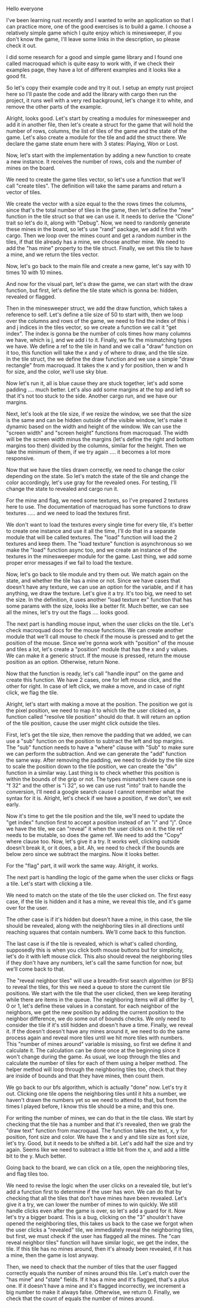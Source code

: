 Hello everyone

I've been learning rust recently and I wanted to write an application so that I can practice more, one of the good exercises is to build a game. I choose a relatively simple game which I quite enjoy which is minesweeper, if you don't know the game, I'll leave some links in the description, so please check it out.

I did some research for a good and simple game library and I found one called macroquad which is quite easy to work with, if we check their examples page, they have a lot of different examples and it looks like a good fit.

So let's copy their example code and try it out. I setup an empty rust project here so I'll paste the code and add the library with cargo then run the project, it runs well with a very red background, let's change it to white, and remove the other parts of the example.

Alright, looks good. Let's start by creating a modules for minesweeper and add it in another file, then let's create a struct for the game that will hold the number of rows, columns, the list of tiles of the game and the state of the game.
Let's also create a module for the tile and add the struct there. We declare the game state enum here with 3 states: Playing, Won or Lost.

Now, let's start with the implementation by adding a new function to create a new instance. It receives the number of rows, cols and the number of mines on the board.

We need to create the game tiles vector, so let's use a function that we'll call "create tiles". The definition will take the same params and return a vector of tiles.

We create the vector with a size equal to the the rows times the columns, since that's the total number of tiles in the game, then let's define the "new" function in the tile struct so that we can use it. It needs to derive the "Clone" trait so let's do it, along with "Debug".
Now, we need to randomly generate these mines in the board, so let's use "rand" package, we add it first with cargo. Then we loop over the mines count and get a random number in the tiles, if that tile already has a mine, we choose another mine. We need to add the "has mine" property to the tile struct. Finally, we set this tile to have a mine, and we return the tiles vector.

Now, let's go back to the main file and create a new game, let's say with 10 times 10 with 10 mines.

And now for the visual part, let's draw the game, we can start with the draw function, but first, let's define the tile state which is gonna be: hidden, revealed or flagged.

Then in the minesweeper struct, we add the draw function, which takes a reference to self. Let's define a tile size of 50 to start with, then we loop over the columns and rows of the game, we need to find the index of this i and j indices in the tiles vector, so we create a function we call it "get index". The index is gonna be the number of cols times how many columns we have, which is j, and we add i to it. Finally, we fix the mismatching types we have. We define a ref to the tile in hand and we call a "draw" function on it too, this function will take the x and y of where to draw, and the tile size. In the tile struct, the we define the draw function and we use a simple "draw rectangle" from macroquad. It takes the x and y for position, then w and h for size, and the color, we'll use sky blue.

Now let's run it, all is blue cause they are stuck together, let's add some padding .... much better. Let's also add some margins at the top and left so that it's not too stuck to the side. Another cargo run, and we have our margins.

Next, let's look at the tile size, if we resize the window, we see that the size is the same and can be hidden outside of the visible window, let's make it dynamic based on the width and height of the window. We can use the "screen width" and "screen height" functions from macroquad. The width will be the screen width minus the margins (let's define the right and bottom margins too then) divided by the columns, similar for the height. Then we take the minimum of them, if we try again .... it becomes a lot more responsive.

Now that we have the tiles drawn correctly, we need to change the color depending on the state. So let's match the state of the tile and change the color accordingly, let's use gray for the revealed ones. For testing, I'll change the state to revealed and cargo run it.

For the mine and flag, we need some textures, so I've prepared 2 textures here to use. The documentation of macroquad has some functions to draw textures ..... and we need to load the textures first.

We don't want to load the textures every single time for every tile, it's better to create one instance and use it all the time, I'll do that in a separate module that will be called textures. The "load" function will load the 2 textures and keep them. The "load texture" function is asynchronous so we make the "load" function async too, and we create an instance of the textures in the minesweeper module for the game. Last thing, we add some proper error messages if we fail to load the texture.

Now, let's go back to tile module and try them out. We match again on the state, and whether the tile has a mine or not. Since we have cases that doesn't have any texture, we can use an option for the variable, and if it has anything, we draw the texture. Let's give it a try. It's too big, we need to set the size. In the definition, it uses another "load texture ex" function that has some params with the size, looks like a better fit. Much better, we can see all the mines, let's try out the flags .... looks good.


The next part is handling mouse input, when the user clicks on the tile. Let's check macroquad docs for the mouse functions. We can create another module that we'll call mouse to check if the mouse is pressed and to get the position of the mouse. Since we're gonna work with "position" of the mouse and tiles a lot, let's create a "position" module that has the x and y values. We can make it a generic struct. If the mouse is pressed, return the mouse position as an option. Otherwise, return None.

Now that the function is ready, let's call "handle input" on the game and create this function. We have 2 cases, one for left mouse click, and the other for right. In case of left click, we make a move, and in case of right click, we flag the tile.

Alright, let's start with making a move at the position. The position we got is the pixel position, we need to map it to which tile the user clicked on, a function called "resolve tile position" should do that. It will return an option of the tile position, cause the user might click outside the tiles.

First, let's get the tile size, then remove the padding that we added, we can use a "sub" function on the position to subtract the left and top margins. The "sub" function needs to have a "where" clause with "Sub" to make sure we can perform the subtraction. And we can generate the "add" function the same way. After removing the padding, we need to divide by the tile size to scale the position down to the tile position, we can create the "div" function in a similar way. Last thing is to check whether this position is within the bounds of the grip or not. The types mismatch here cause one is "f 32" and the other is "i 32", so we can use rust "into" trait to handle the conversion, I'll need a google search cause I cannot remember what the syntax for it is. Alright, let's check if we have a position, if we don't, we exit early.

Now it's time to get the tile position and the tile, we'll need to update the "get index" function first to accept a position instead of an "i" and "j".
Once we have the tile, we can "reveal" it when the user clicks on it. the tile ref needs to be mutable, so does the game ref. We need to add the "Copy" where clause too. Now, let's give it a try. It works well, clicking outside doesn't break it, or it does, a bit. Ah, we need to check if the bounds are below zero since we subtract the margins. Now it looks better.

For the "flag" part, it will work the same way. Alright, it works.

The next part is handling the logic of the game when the user clicks or flags a tile. Let's start with clicking a tile.

We need to match on the state of the tile the user clicked on. The first easy case, if the tile is hidden and it has a mine, we reveal this tile, and it's game over for the user.

The other case is if it's hidden but doesn't have a mine, in this case, the tile should be revealed, along with the neighboring tiles in all directions until reaching squares that contain numbers. We'll come back to this function.

The last case is if the tile is revealed, which is what's called chording, supposedly this is when you click both mouse buttons but for simplicity, let's do it with left mouse click. This also should reveal the neighboring tiles if they don't have any numbers, let's call the same function for now, but we'll come back to that.

The "reveal neighbor tiles" will use a breadth-first search algorithm (or BFS) to reveal the tiles, for this we need a queue to store the current tile positions. We start with the tile that the user clicked, then we keep iterating while there are items in the queue. The neighboring items will all differ by -1, 0 or 1, let's define these values in a constant. for each neighbor of the neighbors, we get the new position by adding the current position to the neighbor difference, we do some out of bounds checks. We only need to consider the tile if it's still hidden and doesn't have a time. Finally, we reveal it. If the doesn't doesn't have any mines around it, we need to do the same process again and reveal more tiles until we hit more tiles with numbers. This "number of mines around" variable is missing, so first we define it and calculate it. The calculation can be done once at the beginning since it won't change during the game. As usual, we loop through the tiles and calculate the number of tiles for each of them using a helper method. The helper method will loop through the neighboring tiles too, check that they are inside of bounds and that they have mines, then count them.

We go back to our bfs algorithm, which is actually "done" now. Let's try it out. Clicking one tile opens the neighboring tiles until it hits a number, we haven't drawn the numbers yet so we need to attend to that, but from the times I played before, I know this tile should be a mine, and this one.

For writing the number of mines, we can do that in the tile class. We start by checking that the tile has a number and that it's revealed, then we grab the "draw text" function from macroquad. The function takes the text, x, y for position, font size and color. We have the x and y and tile size as font size, let's try. Good, but it needs to be shifted a bit. Let's add half the size and try again. Seems like we need to subtract a little bit from the x, and add a little bit to the y. Much better.

Going back to the board, we can click on a tile, open the neighboring tiles, and flag tiles too.

We need to revise the logic when the user clicks on a revealed tile, but let's add a function first to determine if the user has won. We can do that by checking that all the tiles that don't have mines have been revealed. Let's give it a try, we can lower the number of mines to win quickly. We still handle clicks even after the game is over, so let's add a guard for it. Now let's try a bigger board. This is a bug, clicking on the "3" shouldn't have opened the neighboring tiles, this takes us back to the case we forgot when the user clicks a "revealed" tile, we immediately reveal the neighboring tiles, but first, we must check if the user has flagged all the mines. The "can reveal neighbor tiles" function will have similar logic, we get the index, the tile. If this tile has no mines around, then it's already been revealed, if it has a mine, then the game is lost anyway.

Then, we need to check that the number of tiles that the user flagged correctly equals the number of mines around this tile. Let's match over the "has mine" and "state" fields. If it has a mine and it's flagged, that's a plus one. If it doesn't have a mine and it's flagged incorrectly, we increment a big number to make it always false. Otherwise, we return 0. Finally, we check that the count of equals the number of mines around.
